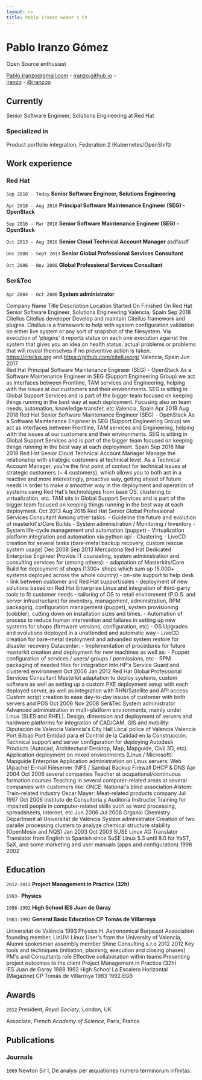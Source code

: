 ```yaml
---
layout: cv
title: Pablo Iranzo Gómez's CV
---
```

# Pablo Iranzo Gómez
Open Source enthusiast

<div id="webaddress">
<a href="mailto:Pablo.Iranzo@gmail.com">Pablo.Iranzo@gmail.com</a> - <a href="https://iranzo.github.io"><i class="fas fa-home"></i>iranzo.github.io</a> - 
  <br/>
  <a href="https://github.com/iranzo"><i class="fab fa-github"></i>iranzo</a> - <a href="https://twitter.com/iranzop"><i class="fab fa-twitter"></i>@iranzop</a>
</div>


## Currently

Senior Software Engineer, Solutions Engineering at Red Hat

### Specialized in

Product portfolio integration, Federation 2 (Kubernetes/OpenShift)

## Work experience

### Red Hat
`Sep 2018 - Today`
__Senior Software Engineer, Solutions Engineering__

`Apr 2018 - Aug 2018`
__Principal Software Maintenance Engineer (SEG) - OpenStack__

`Sep 2016 - Mar 2018`
__Senior Software Maintenance Engineer (SEG) - OpenStack__

`Oct 2013 - Aug 2016`
__Senior Cloud Technical Account Manager__
asdfasdf

`Dec 2008 - Sept 2013`
__Senior Global  Professional Services Consultant__

`Oct 2006 - Nov 2008`
__Global Professional Services Consultant__

### Ser&Tec
`Apr 2004 - Oct 2006`
__System administrator__

Company Name	Title	Description	Location	Started On	Finished On
Red Hat	Senior Software Engineer, Solutions Engineering		Valencia, Spain	Sep 2018	
Citellus	Citellus developer	Develop and maintain Citellus framework and plugins.   Citellus is a framework to help with system configuration validation on either live system or any sort of snapshot of the filesystem.  Via execution of 'plugins' it reports status on each one execution against the system that gives you an idea on health status, actual problems or problems that will reveal themselves if no preventive action is taken.  https://citellus.org and https://github.com/citellusorg/	Valencia, Spain	Jun 2017	
Red Hat	Principal Software Maintenance Engineer (SEG) - OpenStack	As a Software Maintenance Engineer in SEG (Support Engineering Group) we act as interfaces between Frontline, TAM services and Engineering, helping with the issues at our customers and their environments.  SEG is sitting in Global Support Services and is part of the bigger team focused on keeping things running in the best way at each deployment. Focusing also on team needs, automation, knowledge transfer, etc	Valencia, Spain	Apr 2018	Aug 2018
Red Hat	Senior Software Maintenance Engineer (SEG) - OpenStack	As a Software Maintenance Engineer in SEG (Support Engineering Group) we act as interfaces between Frontline, TAM services and Engineering, helping with the issues at our customers and their environments.  SEG is sitting in Global Support Services and is part of the bigger team focused on keeping things running in the best way at each deployment.	Spain	Sep 2016	Mar 2018
Red Hat	Senior Cloud Technical Account Manager	Manage the relationship with strategic customers at technical level.  As a Technical Account Manager, you're the first point of contact for technical issues at strategic customers (~ 4 customers), which allows you to both act in a reactive and more interestingly, proactive way, getting ahead of future needs in order to make a smoother way in the deployment and operation of systems using Red Hat's technologies from base OS, clustering to virtualization, etc.  TAM sits in Global Support Services and is part of the bigger team focused on keeping things running in the best way at each deployment.		Oct 2013	Aug 2016
Red Hat	Senior Global Professional Services Consultant	Among other tasks: - Guideline the future and evolution of masterkit's/Core Builds - System administration / Monitoring / Inventory - System life-cycle management and automation (puppet) - Virtualization platform integration and automation via python api - Clustering - LiveCD creation for several tasks (bare-metal backup recovery, custom rescue system usage)		Dec 2008	Sep 2013
Mercadona	Red Hat Dedicated Enterprise Engineer	Provide IT counseling, system administration and consulting services for (among others): - adaptation of Masterkits/Core Build for deployment of shops (1300+ shops which sum up 15.000+ systems deployed across the whole country) - on-site support to help desk - link between customer and Red Hat support/sales - deployment of new solutions based on Red Hat Enterprise Linux and integration of third-party tools to fit customer needs - tailoring of OS to retail environment (P.O.S. and server infrastructure) for inventory, management, administration, RPM packaging, configuration management (puppet), system provisioning (cobbler), cutting down on installation sizes and times. - Automation of process to reduce human intervention and failures in setting up new systems for shops (firmware versions, configuration, etc) - OS Upgrades and evolutions deployed in a unattended and automatic way - LiveCD creation for bare-metal deployment and advanded system restore for disaster recovery  Datacenter: - Implementation of procedures for future masterkit creation and deployment for new machines as well as: - Puppet configuration of services / users/ groups / permissions, etc - RPM packaging of needed files for integration into HP's Service Guard and clustered environment		Oct 2006	Jan 2012
Red Hat	Global Professional Services Consultant	Masterkit adaptation to deploy systems, custom software as well as setting up a custom PXE deployment setup with each deployed server, as well as integration with RHN/Satellite and API access  Custom script creation to ease day-to-day issues of customer with both servers and POS		Oct 2006	Nov 2008
Ser&Tec	System administrator	Advanced administration in multi-platform environments, mainly under Linux (SLES and RHEL). Design, dimension and deployment of servers and hardware platforms for integration of CAD/CAM, GIS and mobility: Diputación de Valencia Valencia's City Hall Local police of Valencia Valencia Port Bilbao Port Entidad para el Control de la Calidad en la Construcción.  Technical support and server configuration for deploying Autodesk Products (Autocad, Architectural Desktop, Map, Mapguide, Civil 3D, etc). Application deployment on mixed environments (Linux / Microsoft): Mapguide Enterprise  Application administration on Linux servers: Web (Apache) E-mail Fileserver (NFS / Samba) Backup Firewall DHCP & DNS		Apr 2004	Oct 2006
several companies	Teacher at ocupational/continuous formation courses	Teaching in several computer-related areas at several companies with customers like:  ONCE: National's blind association Alstom: Train-related industry Oscar Mayer: Meat-related products company		Jul 1997	Oct 2006
Instituto de Consultoría y Auditoría	Instructor	Training for impaired people in computer-related skills such as word processing, spreadsheets, internet, etc		Jun 2006	Jul 2006
Organic Chemistry Department at Universitat de Valéncia	System administrator	Creation of two parallel processing clusters to analyze chemical structure stability (OpenMosix and NQS)		Jan 2003	Oct 2003
SUSE Linux AG	Translator	Translator from English to Spanish since SuSE Linux 5.3 until 8.0 for YaST, SaX, and some marketing and user manuals (apps and configuration)		1998	2002



## Education


`2012-2012`
__Project Management in Practice (32h)__ 


`1993-`
__Physics__

`1998-1992`
__High School__ **IES Juan de Garay**

`1983-1992`
__General Basic Education__ **CP Tomás de Villarroya**

Universitat de València	1993			Physics	H. Astronomical Burjassot Association founding member, LinUV: Linux User's from the University of Valencia,  Alumni spokesman assembly member
Shine Consulting s.r.o	2012	2012	Key tools and techniques (initiation, planning, execution and closing phases) PM's and Consultants role Effective collaboration within teams Presenting project outcomes to the client	Project Management in Practice (32h)	
IES Juan de Garay	1988	1992		High School	La Escalera Horizontal (Magazine)
CP Tomás de Villarroya	1983	1992		EGB	



## Awards

`2012`
President, *Royal Society*, London, UK

Associate, *French Academy of Science*, Paris, France



## Publications

<!-- A list is also available [online](http://scholar.google.co.uk/citations?user=LTOTl0YAAAAJ) -->

### Journals

`1669`
Newton Sir I, De analysi per æquationes numero terminorum infinitas. 


<!-- ### Footer

Last updated: May 2013 -->
